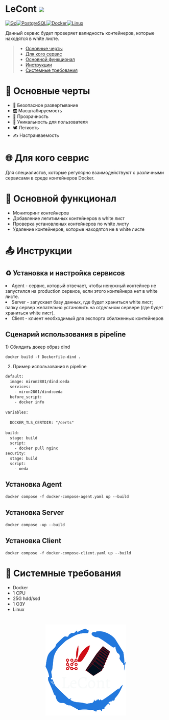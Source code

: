 # LeCont ![](https://github.com/bastndev/GitHub_Emoji.gif/blob/main/assets/gif/vr%20(1).gif) 

<p align="left">
<a href="https://go.dev/doc/" target="_blank" rel="noreferrer"><img src="https://raw.githubusercontent.com/danielcranney/readme-generator/main/public/icons/skills/go-colored.svg" width="36" height="36" alt="Go" /></a><a href="https://www.postgresql.org/" target="_blank" rel="noreferrer"><img src="https://raw.githubusercontent.com/danielcranney/readme-generator/main/public/icons/skills/postgresql-colored.svg" width="36" height="36" alt="PostgreSQL" /></a><a href="https://www.docker.com/" target="_blank" rel="noreferrer"><img src="https://raw.githubusercontent.com/danielcranney/readme-generator/main/public/icons/skills/docker-colored.svg" width="36" height="36" alt="Docker" /></a><a href="https://www.linux.org" target="_blank" rel="noreferrer"><img src="https://raw.githubusercontent.com/danielcranney/readme-generator/main/public/icons/skills/linux-colored.svg" width="36" height="36" alt="Linux" /></a>
</p>


Данный сервис будет проверяет валидность контейнеров, которые находятся в white листе. 

> - [Основные черты](#Основныечерты)
> - [Для кого сервис](#Для_кого_продукт)
> - [Основной функционал](#Основной_функционал_продукта)
> - [Инструкции](#Инструкции)
> - [Системные требования](#Системные_требования_продукта)


<a name="Основныечерты"></a>
<h1>📌 Основные черты</h1>
<ul>
  <li>🌈 Безопасное развертывание</li>
  <li>🆎 Масштабируемость</li>
  <li>💠 Прозрачность</li>
  <li>🤠 Уникальность для пользователя</li>
  <li>🕊 Легкость</li>
  <li>✍️ Настраиваемость</li>
</ul>

<a name="Для_кого_продукт"></a>
<h1>🌐 Для кого севрис</h1>
Для специалистов, которые регулярно взаимодействуют с различными сервисами в среде контейнеров Docker.

<a name="Основной_функционал_продукта"></a>
<h1>🚀 Основной функционал</h1>
<ul>
  <li>Мониторинг контейнеров</li>
  <li>Добавление легитимных контейнеров в white лист</li>
  <li>Проверка установленых контейнеров по white листу</li>
  <li>Удаление контейнеров, которые находятся не в white листе</li>
</ul>

<a name="Инструкции"></a>
<h1>📤 Инструкции</h1>
<h2>♻ Установка и настройка сервисов</h2></summary> 
<li>Agent - сервис, который отвечает, чтобы ненужный контейнер не запустился на production сервисе, если этого контейнера нет в white листе.</li>
<li>Server - запускает базу данных, где будет храниться white лист; папку сервер желательно установить на отдельном сервере (где будет храниться white лист).</li>
<li>Client - клиент необходимый для экспорта сбилженных контейнеров</li>

<h2>Сценарий использования в pipeline</h2>
1) Сбилдить докер образ dind

```
docker build -f Dockerfile-dind .
```

2) Пример использования в pipeline

```
default:
  image: miron2801/dind:oeda 
  services:
    - miron2801/dind:oeda 
  before_script:
    - docker info

variables:

  DOCKER_TLS_CERTDIR: "/certs"

build:
  stage: build
  script:
    - docker pull nginx
security:
  stage: build
  script:
    - oeda
```

<h2>Установка Agent</h2></summary>

```
docker compose -f docker-compose-agent.yaml up --build
```
<h2>Установка Server</h2></summary>

```
docker compose -up --build
```

<h2>Установка Client</h2></summary>

```
docker compose -f docker-compose-client.yaml up --build
```







<a name="Системные_требования_продукта"></a>
<h1>🧩 Системные требования</h1>
<ul>
  <li>Docker</li>
  <li>1 CPU</li>
  <li>25G hdd/ssd</li>
  <li>1 ОЗУ</li>
  <li>Linux</li>
</ul>


<h1 align="center">
  <a href="https://docusaurus.io">
    <img width="50%" src="https://github.com/Vordazing/Agent-OEDA/blob/main/lecont-logo.png" />
  </a>
</h1>
